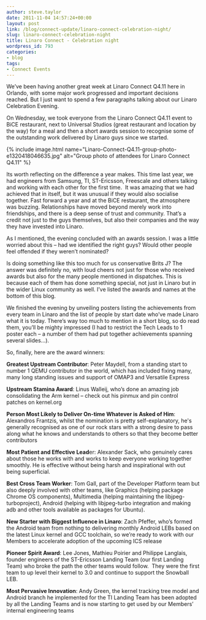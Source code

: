 ```yaml
---
author: steve.taylor
date: 2011-11-04 14:57:24+00:00
layout: post
link: /blog/connect-update/linaro-connect-celebration-night/
slug: linaro-connect-celebration-night
title: Linaro Connect - Celebration night
wordpress_id: 793
categories:
- blog
tags:
- Connect Events
---
```


We’ve been having another great week at Linaro Connect Q4.11 here in Orlando, with some major work progressed and important decisions reached. But I just want to spend a few paragraphs talking about our Linaro Celebration Evening.

On Wednesday, we took everyone from the Linaro Connect Q4.11 event to BiCE restaurant, next to Universal Studios (great restaurant and location by the way) for a meal and then a short awards session to recognise some of the outstanding work delivered by Linaro guys since we started.

{% include image.html name="Linaro-Connect-Q4.11-group-photo-e1320418046635.jpg" alt="Group photo of attendees for Linaro Connect Q4.11" %}

Its worth reflecting on the difference a year makes. This time last year, we had engineers from Samsung, TI, ST-Ericsson, Freescale and others talking and working with each other for the first time.  It was amazing that we had achieved that in itself, but it was unusual if they would also socialise together. Fast forward a year and at the BiCE restaurant, the atmosphere was buzzing. Relationships have moved beyond merely work into friendships, and there is a deep sense of trust and community. That’s a credit not just to the guys themselves, but also their companies and the way they have invested into Linaro.

As I mentioned, the evening concluded with an awards session. I was a little worried about this – had we identified the right guys? Would other people feel offended if they weren’t nominated?

Is doing something like this too much for us conservative Brits J? The answer was definitely no, with loud cheers not just for those who received awards but also for the many people mentioned in dispatches. This is because each of them has done something special, not just in Linaro but in the wider Linux community as well. I’ve listed the awards and names at the bottom of this blog.

We finished the evening by unveiling posters listing the achievements from every team in Linaro and the list of people by start date who’ve made Linaro what it is today. There’s way too much to mention in a short blog, so do read them, you’ll be mighty impressed (I had to restrict the Tech Leads to 1 poster each – a number of them had put together achievements spanning several slides…).

So, finally, here are the award winners:

**Greatest Upstream Contributor**: Peter Maydell, from a standing start to number 1 QEMU contributor in the world, which has included fixing many, many long standing issues and support of OMAP3 and Versatile Express

**Upstream Stamina Award**: Linus Walleij, who’s done an amazing job consolidating the Arm kernel – check out his pinmux and pin control patches on kernel.org

**Person Most Likely to Deliver On-time Whatever is Asked of Him**: Alexandros Frantzis, whilst the nomination is pretty self-explanatory, he's generally recognised as one of our rock stars with a strong desire to pass along what he knows and understands to others so that they become better contributors

**Most Patient and Effective Lead**er: Alexander Sack, who genuinely cares about those he works with and works to keep everyone working together smoothly. He is effective without being harsh and inspirational with out being superficial.

**Best Cross Team Worker**: Tom Gall, part of the Developer Platform team but also deeply involved with other teams, like Graphics (helping package Chrome OS components), Multimedia (helping maintaining the libjpeg-turboproject), Android (helping with libjpeg-turbo integration and making adb and other tools available as packages for Ubuntu).

**New Starter with Biggest Influence in Linaro**: Zach Pfeffer, who’s formed the Android team from nothing to delivering monthly Android LEBs based on the latest Linux kernel and GCC toolchain, so we’re ready to work with our Members to accelerate adoption of the upcoming ICS release

**Pioneer Spirit Award**: Lee Jones, Mathieu Poirier and Philippe Langlais, founder engineers of the ST-Ericsson Landing Team (our first Landing Team) who broke the path the other teams would follow.  They were the first team to up level their kernel to 3.0 and continue to support the Snowball LEB.

**Most Pervasive Innovation**: Andy Green, the kernel tracking tree model and Android branch he implemented for the TI Landing Team has been adopted by all the Landing Teams and is now starting to get used by our Members’ internal engineering teams
